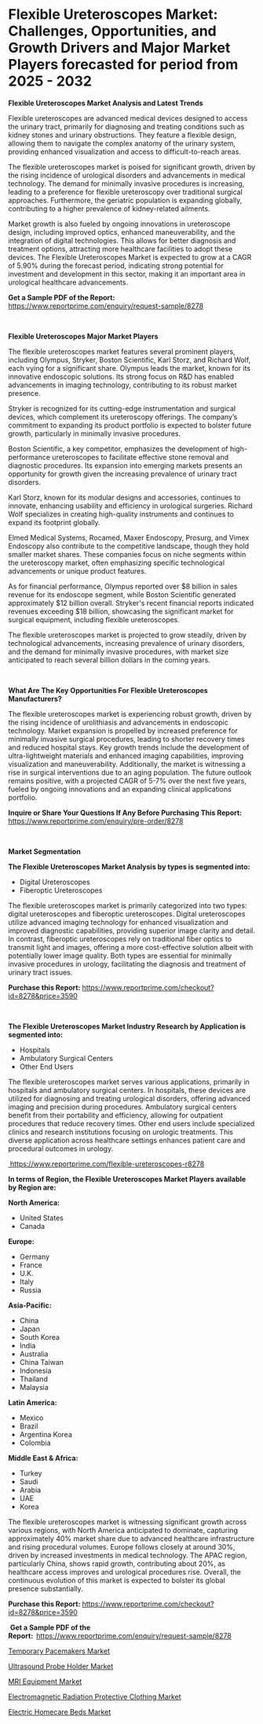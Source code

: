 <p><h1>Flexible Ureteroscopes Market: Challenges, Opportunities, and Growth Drivers and Major Market Players forecasted for period from 2025 - 2032</h1></p><p><strong>Flexible Ureteroscopes Market Analysis and Latest Trends</strong></p>
<p><p>Flexible ureteroscopes are advanced medical devices designed to access the urinary tract, primarily for diagnosing and treating conditions such as kidney stones and urinary obstructions. They feature a flexible design, allowing them to navigate the complex anatomy of the urinary system, providing enhanced visualization and access to difficult-to-reach areas.</p><p>The flexible ureteroscopes market is poised for significant growth, driven by the rising incidence of urological disorders and advancements in medical technology. The demand for minimally invasive procedures is increasing, leading to a preference for flexible ureteroscopy over traditional surgical approaches. Furthermore, the geriatric population is expanding globally, contributing to a higher prevalence of kidney-related ailments.</p><p>Market growth is also fueled by ongoing innovations in ureteroscope design, including improved optics, enhanced maneuverability, and the integration of digital technologies. This allows for better diagnosis and treatment options, attracting more healthcare facilities to adopt these devices. The Flexible Ureteroscopes Market is expected to grow at a CAGR of 5.90% during the forecast period, indicating strong potential for investment and development in this sector, making it an important area in urological healthcare advancements.</p></p>
<p><strong>Get a Sample PDF of the Report:&nbsp;</strong> <a href="https://www.reportprime.com/enquiry/request-sample/8278?utm_campaign=1123&utm_medium=2&utm_source=Github&utm_content=ia&utm_term=19032025&utm_id=flexible-ureteroscopes">https://www.reportprime.com/enquiry/request-sample/8278</a></p>
<p>&nbsp;</p>
<p><strong>Flexible Ureteroscopes Major Market Players</strong></p>
<p><p>The flexible ureteroscopes market features several prominent players, including Olympus, Stryker, Boston Scientific, Karl Storz, and Richard Wolf, each vying for a significant share. Olympus leads the market, known for its innovative endoscopic solutions. Its strong focus on R&D has enabled advancements in imaging technology, contributing to its robust market presence.</p><p>Stryker is recognized for its cutting-edge instrumentation and surgical devices, which complement its ureteroscopy offerings. The company’s commitment to expanding its product portfolio is expected to bolster future growth, particularly in minimally invasive procedures.</p><p>Boston Scientific, a key competitor, emphasizes the development of high-performance ureteroscopes to facilitate effective stone removal and diagnostic procedures. Its expansion into emerging markets presents an opportunity for growth given the increasing prevalence of urinary tract disorders.</p><p>Karl Storz, known for its modular designs and accessories, continues to innovate, enhancing usability and efficiency in urological surgeries. Richard Wolf specializes in creating high-quality instruments and continues to expand its footprint globally.</p><p>Elmed Medical Systems, Rocamed, Maxer Endoscopy, Prosurg, and Vimex Endoscopy also contribute to the competitive landscape, though they hold smaller market shares. These companies focus on niche segments within the ureteroscopy market, often emphasizing specific technological advancements or unique product features.</p><p>As for financial performance, Olympus reported over $8 billion in sales revenue for its endoscope segment, while Boston Scientific generated approximately $12 billion overall. Stryker's recent financial reports indicated revenues exceeding $18 billion, showcasing the significant market for surgical equipment, including flexible ureteroscopes.</p><p>The flexible ureteroscopes market is projected to grow steadily, driven by technological advancements, increasing prevalence of urinary disorders, and the demand for minimally invasive procedures, with market size anticipated to reach several billion dollars in the coming years.</p></p>
<p>&nbsp;</p>
<p><strong>What Are The Key Opportunities For Flexible Ureteroscopes Manufacturers?</strong></p>
<p><p>The flexible ureteroscopes market is experiencing robust growth, driven by the rising incidence of urolithiasis and advancements in endoscopic technology. Market expansion is propelled by increased preference for minimally invasive surgical procedures, leading to shorter recovery times and reduced hospital stays. Key growth trends include the development of ultra-lightweight materials and enhanced imaging capabilities, improving visualization and maneuverability. Additionally, the market is witnessing a rise in surgical interventions due to an aging population. The future outlook remains positive, with a projected CAGR of 5-7% over the next five years, fueled by ongoing innovations and an expanding clinical applications portfolio.</p></p>
<p><strong>Inquire or Share Your Questions If Any Before Purchasing This Report:</strong> <a href="https://www.reportprime.com/enquiry/pre-order/8278?utm_campaign=1123&utm_medium=2&utm_source=Github&utm_content=ia&utm_term=19032025&utm_id=flexible-ureteroscopes">https://www.reportprime.com/enquiry/pre-order/8278</a></p>
<p>&nbsp;</p>
<p><strong>Market Segmentation</strong></p>
<p><strong>The Flexible Ureteroscopes Market Analysis by types is segmented into:</strong></p>
<p><ul><li>Digital Ureteroscopes</li><li>Fiberoptic Ureteroscopes</li></ul></p>
<p><p>The flexible ureteroscopes market is primarily categorized into two types: digital ureteroscopes and fiberoptic ureteroscopes. Digital ureteroscopes utilize advanced imaging technology for enhanced visualization and improved diagnostic capabilities, providing superior image clarity and detail. In contrast, fiberoptic ureteroscopes rely on traditional fiber optics to transmit light and images, offering a more cost-effective solution albeit with potentially lower image quality. Both types are essential for minimally invasive procedures in urology, facilitating the diagnosis and treatment of urinary tract issues.</p></p>
<p><strong>Purchase this Report:&nbsp;</strong><a href="https://www.reportprime.com/checkout?id=8278&price=3590&utm_campaign=1123&utm_medium=2&utm_source=Github&utm_content=ia&utm_term=19032025&utm_id=flexible-ureteroscopes">https://www.reportprime.com/checkout?id=8278&price=3590</a></p>
<p>&nbsp;</p>
<p><strong>The Flexible Ureteroscopes Market Industry Research by Application is segmented into:</strong></p>
<p><ul><li>Hospitals</li><li>Ambulatory Surgical Centers</li><li>Other End Users</li></ul></p>
<p><p>The flexible ureteroscopes market serves various applications, primarily in hospitals and ambulatory surgical centers. In hospitals, these devices are utilized for diagnosing and treating urological disorders, offering advanced imaging and precision during procedures. Ambulatory surgical centers benefit from their portability and efficiency, allowing for outpatient procedures that reduce recovery times. Other end users include specialized clinics and research institutions focusing on urologic treatments. This diverse application across healthcare settings enhances patient care and procedural outcomes in urology.</p></p>
<p><a href="https://www.reportprime.com/flexible-ureteroscopes-r8278?utm_campaign=1123&utm_medium=2&utm_source=Github&utm_content=ia&utm_term=19032025&utm_id=flexible-ureteroscopes">&nbsp;https://www.reportprime.com/flexible-ureteroscopes-r8278</a></p>
<p><strong>In terms of Region, the Flexible Ureteroscopes Market Players available by Region are:</strong></p>
<p>
    <p> <strong> North America: </strong>
        <ul>
            <li>United States</li>
            <li>Canada</li>
        </ul>
        </p> 
    <p> <strong> Europe: </strong>
        <ul>
            <li>Germany</li>
            <li>France</li>
            <li>U.K.</li>
            <li>Italy</li>
            <li>Russia</li>
        </ul>
        </p> 
    <p> <strong> Asia-Pacific: </strong>
        <ul>
            <li>China</li>
            <li>Japan</li>
            <li>South Korea</li>
            <li>India</li>
            <li>Australia</li>
            <li>China Taiwan</li>
            <li>Indonesia</li>
            <li>Thailand</li>
            <li>Malaysia</li>
        </ul>
        </p> 
    <p> <strong> Latin America: </strong>
        <ul>
            <li>Mexico</li>
            <li>Brazil</li>
            <li>Argentina Korea</li>
            <li>Colombia</li>
        </ul>
        </p> 
    <p> <strong> Middle East & Africa: </strong>
        <ul>
            <li>Turkey</li>
            <li>Saudi</li>
            <li>Arabia</li>
            <li>UAE</li>
            <li>Korea</li>
        </ul>
    </p>
    </p>
<p><p>The flexible ureteroscopes market is witnessing significant growth across various regions, with North America anticipated to dominate, capturing approximately 40% market share due to advanced healthcare infrastructure and rising procedural volumes. Europe follows closely at around 30%, driven by increased investments in medical technology. The APAC region, particularly China, shows rapid growth, contributing about 20%, as healthcare access improves and urological procedures rise. Overall, the continuous evolution of this market is expected to bolster its global presence substantially.</p></p>
<p><strong>Purchase this Report: </strong><a href="https://www.reportprime.com/checkout?id=8278&price=3590&utm_campaign=1123&utm_medium=2&utm_source=Github&utm_content=ia&utm_term=19032025&utm_id=flexible-ureteroscopes">https://www.reportprime.com/checkout?id=8278&price=3590</a></p>
<p>&nbsp;<strong>Get a Sample PDF of the Report:&nbsp;&nbsp;</strong><a href="https://www.reportprime.com/enquiry/request-sample/8278?utm_campaign=1123&utm_medium=2&utm_source=Github&utm_content=ia&utm_term=19032025&utm_id=flexible-ureteroscopes">https://www.reportprime.com/enquiry/request-sample/8278</a></p>
<p><strong></strong></p>
<p><p><a href="https://github.com/AngelaWalsh696/Market-Research-Report-List-2/blob/main/temporary-pacemakers-market.md?utm_campaign=1123&utm_medium=2&utm_source=Github&utm_content=ia&utm_term=19032025&utm_id=flexible-ureteroscopes">Temporary Pacemakers Market</a></p><p><a href="https://github.com/tamvrosiya/Market-Research-Report-List-6/blob/main/ultrasound-probe-holder-market.md?utm_campaign=1123&utm_medium=2&utm_source=Github&utm_content=ia&utm_term=19032025&utm_id=flexible-ureteroscopes">Ultrasound Probe Holder Market</a></p><p><a href="https://github.com/pizolina/Market-Research-Report-List-7/blob/main/mri-equipment-market.md?utm_campaign=1123&utm_medium=2&utm_source=Github&utm_content=ia&utm_term=19032025&utm_id=flexible-ureteroscopes">MRI Equipment Market</a></p><p><a href="https://github.com/sionepeppess/Market-Research-Report-List-1/blob/main/electromagnetic-radiation-protective-clothing-market.md?utm_campaign=1123&utm_medium=2&utm_source=Github&utm_content=ia&utm_term=19032025&utm_id=flexible-ureteroscopes">Electromagnetic Radiation Protective Clothing Market</a></p><p><a href="https://github.com/SanjidaKhan901/Market-Research-Report-List-2/blob/main/electric-homecare-beds-market.md?utm_campaign=1123&utm_medium=2&utm_source=Github&utm_content=ia&utm_term=19032025&utm_id=flexible-ureteroscopes">Electric Homecare Beds Market</a></p></p>
